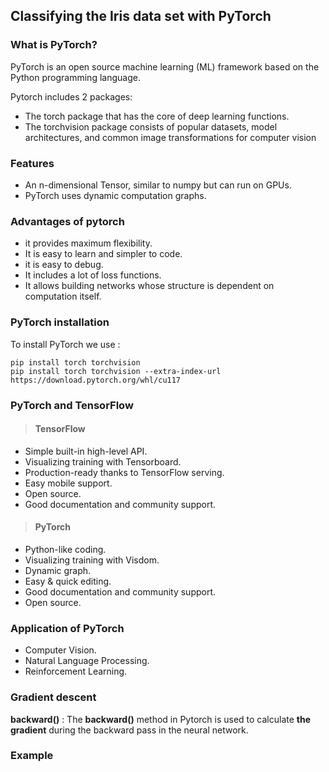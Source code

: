 ## Classifying the Iris data set with PyTorch
### What is PyTorch?

PyTorch is an open source machine learning (ML) framework based on the Python programming language.

Pytorch includes 2 packages:
* The torch package that has the core of deep learning functions.
* The torchvision package consists of popular datasets, model architectures, and common image transformations for computer vision



### Features

* An n-dimensional Tensor, similar to numpy but can run on GPUs.
* PyTorch uses dynamic computation graphs.


### Advantages of pytorch

* it provides maximum flexibility.
* It is easy to learn and simpler to code.
* it is easy to debug.
* It includes a lot of loss functions.
* It allows building networks whose structure is dependent on computation itself.

### PyTorch installation

To install PyTorch we use :
```
pip install torch torchvision
pip install torch torchvision --extra-index-url https://download.pytorch.org/whl/cu117
```

### PyTorch and TensorFlow

> #### TensorFlow

* Simple built-in high-level API.
* Visualizing training with Tensorboard.
* Production-ready thanks to TensorFlow serving.
* Easy mobile support.
* Open source.
* Good documentation and community support.

> #### PyTorch

* Python-like coding.
* Visualizing training with Visdom.
* Dynamic graph.
* Easy & quick editing.
* Good documentation and community support.
* Open source.


### Application of PyTorch

* Computer Vision.
* Natural Language Processing.
* Reinforcement Learning.


### Gradient descent
**backward()** : The **backward()** method in Pytorch is used to calculate **the gradient** during the backward pass in the neural network.


### Example
